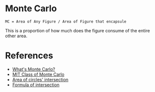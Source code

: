 # Monte Carlo
```
MC = Area of Any Figure / Area of Figure that encapsule
```
This is a proportion of how much does the figure consume of the entire other area.

# References
* [What's Monte Carlo?](https://www.youtube.com/watch?v=AyBNnkYrSWY)
* [MIT Class of Monte Carlo](https://www.youtube.com/watch?v=OgO1gpXSUzU)
* [Area of circles' intersection](http://www.ambrsoft.com/TrigoCalc/Circles2/circle2intersection/CircleCircleIntersection.htm)
* [Formula of intersection](https://diego.assencio.com/?index=8d6ca3d82151bad815f78addf9b5c1c6)
